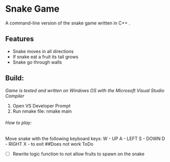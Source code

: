 # Snake Game
A command-line version of the snake game written in C++ .
## Features
- Snake moves in all directions 
- If snake eat a fruit its tail grows
- Snake go through walls
## Build: 
_Game is tested and written on Windows OS with the Microsoft Visual Studio Compiler_
1. Open VS Developer Prompt 
2. Run nmake file:
   nmake main 
###### How to play:
Move snake with the following keyboard keys:
W - UP
A - LEFT 
S - DOWN
D - RIGHT 
X - to exit 
##Does not work ToDo
- [ ] Rewrite logic function to not allow fruits to spawn on the snake
